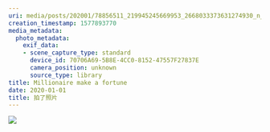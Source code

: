 ```yaml
---
uri: media/posts/202001/78856511_219945245669953_2668033373631274930_n_18071147941175264.jpg
creation_timestamp: 1577893770
media_metadata:
  photo_metadata:
    exif_data:
    - scene_capture_type: standard
      device_id: 70706A69-5B8E-4CC0-8152-47557F27837E
      camera_position: unknown
      source_type: library
title: Millionaire make a fortune
date: 2020-01-01
title: 拍了照片
---
```


![](media/posts/202001/78856511_219945245669953_2668033373631274930_n_18071147941175264.jpg)

